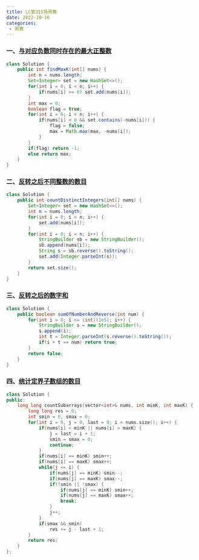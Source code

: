 ```yaml
---
title: LC第315场周赛
date: 2022-10-16
categories: 
 - 周赛
---
```


### 一、[与对应负数同时存在的最大正整数](https://leetcode.cn/problems/largest-positive-integer-that-exists-with-its-negative/)

```java
class Solution {
    public int findMaxK(int[] nums) {
        int n = nums.length;
        Set<Integer> set = new HashSet<>();
        for(int i = 0; i < n; i++) {
            if(nums[i] >= 0) set.add(nums[i]);
        }
        int max = 0;
        boolean flag = true;
        for(int i = 0; i < n; i++) {
            if(nums[i] < 0 && set.contains(-nums[i])) {
                flag = false;
                max = Math.max(max, -nums[i]);
            }
        }
        if(flag) return -1;
        else return max;
    }
}
```

### 二、[反转之后不同整数的数目](https://leetcode.cn/problems/count-number-of-distinct-integers-after-reverse-operations/)

```java
class Solution {
    public int countDistinctIntegers(int[] nums) {
        Set<Integer> set = new HashSet<>();
        int n = nums.length;
        for(int i = 0; i < n; i++) {
            set.add(nums[i]);
        }
        for(int i = 0; i < n; i++) {
            StringBuilder sb = new StringBuilder();
            sb.append(nums[i]);
            String s = sb.reverse().toString();
            set.add(Integer.parseInt(s));
        }
        return set.size();
    }
}
```

### 三、[反转之后的数字和](https://leetcode.cn/problems/sum-of-number-and-its-reverse/)

```java
class Solution {
    public boolean sumOfNumberAndReverse(int num) {
        for(int i = 0; i <= (int)(1e5); i++) {
            StringBuilder s = new StringBuilder();
            s.append(i);
            int t = Integer.parseInt(s.reverse().toString());
            if(i + t == num) return true;
        }
        return false;
    }
}
```

### 四、[统计定界子数组的数目](https://leetcode.cn/problems/count-subarrays-with-fixed-bounds/)

```cpp
class Solution {
public:
    long long countSubarrays(vector<int>& nums, int minK, int maxK) {
        long long res = 0;
        int smin = 0, smax = 0;
        for(int i = 0, j = 0, last = 0; i < nums.size(); i++) {
            if(nums[i] < minK || nums[i] > maxK) {
                j = last = i + 1;
                smin = smax = 0;
                continue;
            }
            if(nums[i] == minK) smin++;
            if(nums[i] == maxK) smax++;
            while(j <= i) {
                if(nums[j] == minK) smin--;
                if(nums[j] == maxK) smax--;
                if(!smin || !smax) {
                    if(nums[j] == minK) smin++;
                    if(nums[j] == maxK) smax++;
                    break;
                }
                j++;
            }
            if(smax && smin)
                res += j - last + 1;
        }
        return res;
    }
};
```

